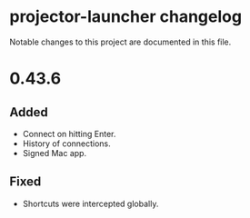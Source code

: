 # projector-launcher changelog
Notable changes to this project are documented in this file.

# 0.43.6
## Added
- Connect on hitting Enter.
- History of connections.
- Signed Mac app.

## Fixed
- Shortcuts were intercepted globally.
